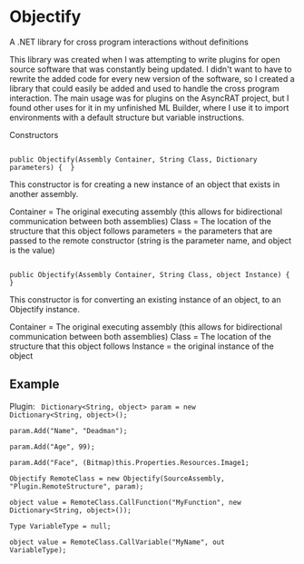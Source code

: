 # Objectify
A .NET library for cross program interactions without definitions

This library was created when I was attempting to write plugins for open source software that was constantly being updated.
I didn't want to have to rewrite the added code for every new version of the software, so I created a library that could easily
be added and used to handle the cross program interaction. The main usage was for plugins on the AsyncRAT project, but I found other
uses for it in my unfinished ML Builder, where I use it to import environments with a default structure but variable instructions.

Constructors

<code>
public Objectify(Assembly Container, String Class, Dictionary<String, object> parameters) {  }  
</code>
  
This constructor is for creating a new instance of an object that exists in another assembly.

Container = The original executing assembly (this allows for bidirectional communication between both assemblies)
Class = The location of the structure that this object follows
parameters = the parameters that are passed to the remote constructor (string is the parameter name, and object is the value)

<code>
public Objectify(Assembly Container, String Class, object Instance) {  }  
</code>

This constructor is for converting an existing instance of an object, to an Objectify instance.

Container = The original executing assembly (this allows for bidirectional communication between both assemblies)
Class = The location of the structure that this object follows
Instance = the original instance of the object

Example
-------------------------------------------------------------------------------------------------------------------

Plugin:
<code>
Dictionary<String, object> param = new Dictionary<String, object>();  
param.Add("Name", "Deadman");  
param.Add("Age", 99);  
param.Add("Face", (Bitmap)this.Properties.Resources.Image1;  
Objectify RemoteClass = new Objectify(SourceAssembly, "Plugin.RemoteStructure", param);  
object value = RemoteClass.CallFunction("MyFunction", new Dictionary<String, object>());  
Type VariableType = null;  
object value = RemoteClass.CallVariable("MyName", out VariableType);  
</code>
